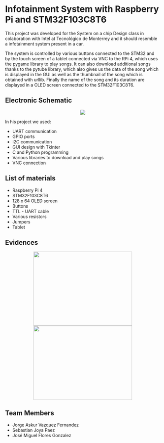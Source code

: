 # Infotainment System with Raspberry Pi and STM32F103C8T6

This project was developed for the System on a chip Design class in colaboration with Intel at Tecnológico de Monterrey and it should resemble a infotainment system present in a car. 

The system is controlled by various buttons connected to the STM32 and by the touch screen of a tablet connected via VNC to the RPi 4, which uses the pygame library to play songs. It can also download additional songs thanks to the pytube library, which also gives us the data of the song which is displayed in the GUI as well as the thumbnail of the song which is obtained with urllib. Finally the name of the song and its duration are displayed in a OLED screen connected to the STM32F103C8T6.

## Electronic Schematic 

<p align="center">
  <img src="https://user-images.githubusercontent.com/74482029/207171437-e8e5d40c-1e32-4916-9251-ebea46f7181c.png">
</p>

In his project we used:
* UART communication
* GPIO ports
* I2C communication
* GUI design with Tkinter
* C and Python programming 
* Various libraries to download and play songs
* VNC connection

## List of materials
* Raspberry Pi 4
* STM32F103C8T6
* 128 x 64 OLED screen
* Buttons
* TTL - UART cable
* Various resistors
* Jumpers
* Tablet

## Evidences
<p align="center">
  <img width="320" height="240" src="https://user-images.githubusercontent.com/74482029/207173000-edfc9b34-6a42-4337-9931-723ac7b0eb64.png">
  <img width="320" height="240" src="https://user-images.githubusercontent.com/74482029/207173276-771b4736-2d52-48be-b4a4-c35c8c8c8823.png">
</p>

## Team Members
* Jorge Askur Vazquez Fernandez
* Sebastian Joya Paez
* José Miguel Flores Gonzalez


